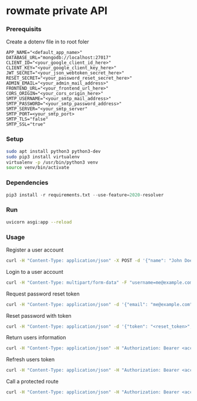 # rowmate private API


### Prerequisits


Create a dotenv file in to root foler

```env
APP_NAME="<default_app_name>"
DATABASE_URL="mongodb://localhost:27017"
CLIENT_ID="<your_google_client_id_here>"
CLIENT_KEY="<your_google_client_key_here>"
JWT_SECRET="<your_json_webtoken_secret_here>"
RESET_SECRET="<your_password_reset_secret_here>"
ADMIN_EMAIL="<your_admin_mail_address>"
FRONTEND_URL="<your_frontend_url_here>"
CORS_ORIGIN="<your_cors_origin_here>"
SMTP_USERNAME="<your_smtp_mail_address>"
SMTP_PASSWORD="<your_smtp_password_address>"
SMTP_SERVER="<your_smtp_server"
SMTP_PORT=<your_smtp_port>
SMTP_TLS="false"
SMTP_SSL="true"
```


### Setup

```bash
sudo apt install python3 python3-dev
sudo pip3 install virtualenv
virtualenv -p /usr/bin/python3 venv
source venv/bin/activate
```


### Dependencies

```python
pip3 install -r requirements.txt --use-feature=2020-resolver
```


### Run

```bash
uvicorn asgi:app --reload
```


### Usage


Register a user account

```bash
curl -H "Content-Type: application/json" -X POST -d '{"name": "John Doe", "email": "me@example.com", "password": "test123"}' http://localhost:8000/auth/register
```


Login to a user account

```bash
curl -H "Content-Type: multipart/form-data" -F "username=me@example.com" -F "password=test123" -X POST http://localhost:8000/auth/jwt/login
```


Request password reset token

```bash
curl -H "Content-Type: application/json" -d '{"email": "me@example.com"}'  -X POST http://localhost:8000/auth/forgot-password
```


Reset password with token

```bash
curl -H "Content-Type: application/json" -d '{"token": "<reset_token>", "password": "demo123"}' -X POST http://localhost:8000/auth/reset-password
```


Return users information

```bash
curl -H "Content-Type: application/json" -H "Authorization: Bearer <access_token>" -X GET http://localhost:8000/users/me
```


Refresh users token

```bash
curl -H "Content-Type: application/json" -H "Authorization: Bearer <access_token>" -X GET http://localhost:8000/auth/jwt/refresh
```


Call a protected route

```bash
curl -H "Content-Type: application/json" -H "Authorization: Bearer <access_token>" -X GET http://localhost:8000/protected
```
